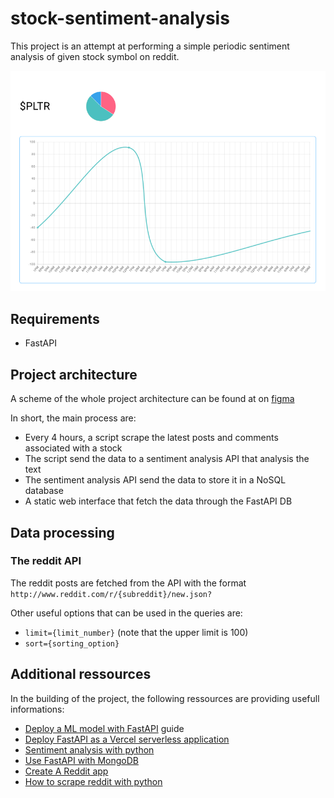 # stock-sentiment-analysis

This project is an attempt at performing a simple periodic sentiment analysis of given stock symbol on reddit.

<div style="text-align:center"><img src="docs/img/web_interface_mockup.png"/></div>

## Requirements

- FastAPI

## Project architecture

A scheme of the whole project architecture can be found at on [figma](https://www.figma.com/file/hohoKkCm2DAsNAORkCqbGg/Untitled?node-id=0%3A1)

In short, the main process are:
- Every 4 hours, a script scrape the latest posts and comments associated with a stock
- The script send the data to a sentiment analysis API that analysis the text
- The sentiment analysis API send the data to store it in a NoSQL database
- A static web interface that fetch the data through the FastAPI DB 


## Data processing

### The reddit API

The reddit posts are fetched from the API with the format `http://www.reddit.com/r/{subreddit}/new.json?`

Other useful options that can be used in the queries are:
- `limit={limit_number}` (note that the upper limit is 100)
- `sort={sorting_option}`


## Additional ressources

In the building of the project, the following ressources are providing usefull informations:
- [Deploy a ML model with FastAPI](https://blockgeni.com/guide-to-fastapi-with-machine-learning-deployment/) guide
- [Deploy FastAPI as a Vercel serverless application](https://github.com/paul121/fastapi-zeit-now)
- [Sentiment analysis with python](https://medium.com/swlh/sentiment-analysis-using-python-and-nltk-library-d68caba27e1d)
- [Use FastAPI with MongoDB](https://medium.com/python-in-plain-english/how-to-use-fastapi-with-mongodb-75b43c8e541d)
- [Create A Reddit app](https://www.reddit.com/prefs/apps)
- [How to scrape reddit with python](https://www.storybench.org/how-to-scrape-reddit-with-python/)

